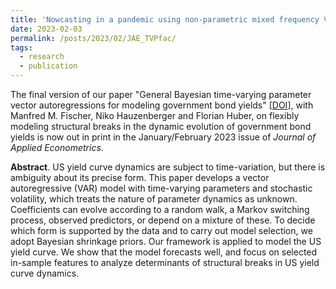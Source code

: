 ```yaml
---
title: 'Nowcasting in a pandemic using non-parametric mixed frequency VARs'
date: 2023-02-03
permalink: /posts/2023/02/JAE_TVPfac/
tags:
  - research
  - publication
---
```


The final version of our paper "General Bayesian time-varying parameter vector autoregressions for modeling government bond yields" [[DOI](https://doi.org/10.1002/jae.2936)], with Manfred M. Fischer, Niko Hauzenberger and Florian Huber, on flexibly modeling structural breaks in the dynamic evolution of government bond yields is now out in print in the January/February 2023 issue of _Journal of Applied Econometrics_. 

**Abstract**. US yield curve dynamics are subject to time-variation, but there is ambiguity about its precise form. This paper develops a vector autoregressive (VAR) model with time-varying parameters and stochastic volatility, which treats the nature of parameter dynamics as unknown. Coefficients can evolve according to a random walk, a Markov switching process, observed predictors, or depend on a mixture of these. To decide which form is supported by the data and to carry out model selection, we adopt Bayesian shrinkage priors. Our framework is applied to model the US yield curve. We show that the model forecasts well, and focus on selected in-sample features to analyze determinants of structural breaks in US yield curve dynamics.

